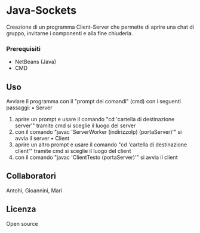 # Java-Sockets

Creazione di un programma Client-Server che permette di aprire una chat di gruppo, invitarne i componenti e alla fine chiuderla.

### Prerequisiti

* NetBeans (Java)
* CMD

## Uso

Avviare il programma con il "prompt dei comandi" (cmd) con i seguenti passaggi:
• Server
 1. aprire un prompt e usare il comando "cd 'cartella di destinazione server'" tramite cmd si sceglie il luogo del server
 2. con il comando "javac 'ServerWorker (indirizzoIp) (portaServer)'" si avvia il server 
• Client
 1. aprire un altro prompt e usare il comando "cd 'cartella di destinazione client'" tramite cmd si sceglie il luogo del client
 2. con il comando "javac 'ClientTesto (portaServer)'" si avvia il client

## Collaboratori
 
Antohi, Gioannini, Mari

## Licenza

Open source

